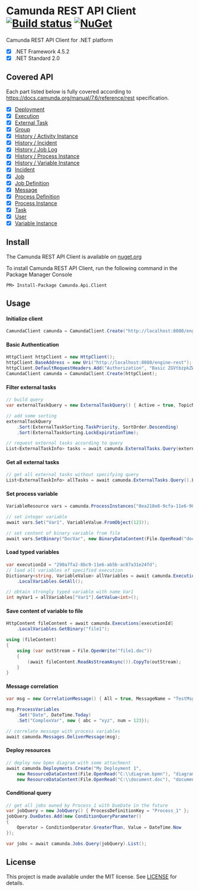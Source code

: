 # Camunda REST API Client [![Build status](https://ci.appveyor.com/api/projects/status/l2ct8th9hwuwlqvf?svg=true)](https://ci.appveyor.com/project/jlucansky/camunda-api-client) [![NuGet](https://img.shields.io/nuget/v/Camunda.Api.Client.svg)](https://www.nuget.org/packages/Camunda.Api.Client)
Camunda REST API Client for .NET platform
- [x] .NET Framework 4.5.2
- [x] .NET Standard 2.0

## Covered API
Each part listed below is fully covered according to https://docs.camunda.org/manual/7.6/reference/rest specification.
- [x] [Deployment](https://docs.camunda.org/manual/7.6/reference/rest/deployment/)
- [x] [Execution](https://docs.camunda.org/manual/7.6/reference/rest/execution/)
- [x] [External Task](https://docs.camunda.org/manual/7.6/reference/rest/external-task/)
- [x] [Group](https://docs.camunda.org/manual/7.6/reference/rest/group/)
- [x] [History / Activity Instance](https://docs.camunda.org/manual/7.6/reference/rest/history/activity-instance/)
- [x] [History / Incident](https://docs.camunda.org/manual/7.6/reference/rest/history/incident/)
- [x] [History / Job Log](https://docs.camunda.org/manual/7.6/reference/rest/history/job-log/)
- [x] [History / Process Instance](https://docs.camunda.org/manual/7.6/reference/rest/history/process-instance/)
- [x] [History / Variable Instance](https://docs.camunda.org/manual/7.6/reference/rest/history/variable-instance/)
- [x] [Incident](https://docs.camunda.org/manual/7.6/reference/rest/incident/)
- [X] [Job](https://docs.camunda.org/manual/7.6/reference/rest/job/)
- [x] [Job Definition](https://docs.camunda.org/manual/7.6/reference/rest/job-definition/)
- [x] [Message](https://docs.camunda.org/manual/7.6/reference/rest/message/)
- [x] [Process Definition](https://docs.camunda.org/manual/7.6/reference/rest/process-definition/)
- [x] [Process Instance](https://docs.camunda.org/manual/7.6/reference/rest/process-instance/)
- [x] [Task](https://docs.camunda.org/manual/7.6/reference/rest/task/)
- [x] [User](https://docs.camunda.org/manual/7.6/reference/rest/user/)
- [x] [Variable Instance](https://docs.camunda.org/manual/7.6/reference/rest/variable-instance/)

## Install
The Camunda REST API Client is available on [nuget.org](https://www.nuget.org/packages/Camunda.Api.Client)

To install Camunda REST API Client, run the following command in the Package Manager Console
```
PM> Install-Package Camunda.Api.Client
```

## Usage

#### Initialize client
```cs
CamundaClient camunda = CamundaClient.Create("http://localhost:8080/engine-rest");
```

#### Basic Authentication
```cs
HttpClient httpClient = new HttpClient();
httpClient.BaseAddress = new Uri("http://localhost:8080/engine-rest");
httpClient.DefaultRequestHeaders.Add("Authorization", "Basic ZGVtbzpkZW1v");
CamundaClient camunda = CamundaClient.Create(httpClient);
```

#### Filter external tasks
```cs
// build query
var externalTaskQuery = new ExternalTaskQuery() { Active = true, TopicName = "MyTask" };

// add some sorting
externalTaskQuery
    .Sort(ExternalTaskSorting.TaskPriority, SortOrder.Descending)
    .Sort(ExternalTaskSorting.LockExpirationTime);

// request external tasks according to query
List<ExternalTaskInfo> tasks = await camunda.ExternalTasks.Query(externalTaskQuery).List();
```
#### Get all external tasks
```cs
// get all external tasks without specifying query
List<ExternalTaskInfo> allTasks = await camunda.ExternalTasks.Query().List();
```
#### Set process variable
```cs
VariableResource vars = camunda.ProcessInstances["0ea218e8-9cfa-11e6-90a6-ac87a31e24fd"].Variables;

// set integer variable
await vars.Set("Var1", VariableValue.FromObject(123));

// set content of binary variable from file
await vars.SetBinary("DocVar", new BinaryDataContent(File.OpenRead("document.doc")), BinaryVariableType.Bytes);
```
#### Load typed variables
```cs
var executionId = "290a7fa2-8bc9-11e6-ab5b-ac87a31e24fd";
// load all variables of specified execution
Dictionary<string, VariableValue> allVariables = await camunda.Executions[executionId]
    .LocalVariables.GetAll();

// obtain strongly typed variable with name Var1
int myVar1 = allVariables["Var1"].GetValue<int>();
```
#### Save content of variable to file
```cs
HttpContent fileContent = await camunda.Executions[executionId]
    .LocalVariables.GetBinary("file1");

using (fileContent)
{
    using (var outStream = File.OpenWrite("file1.doc"))
    {
        (await fileContent.ReadAsStreamAsync()).CopyTo(outStream);
    }
}
```
#### Message correlation
```cs
var msg = new CorrelationMessage() { All = true, MessageName = "TestMsg" };

msg.ProcessVariables
    .Set("Date", DateTime.Today)
    .Set("ComplexVar", new { abc = "xyz", num = 123});

// correlate message with process variables
await camunda.Messages.DeliverMessage(msg);
```
#### Deploy resources
```cs
// deploy new bpmn diagram with some attachment
await camunda.Deployments.Create("My Deployment 1",
    new ResourceDataContent(File.OpenRead("C:\\diagram.bpmn"), "diagram.bpmn"), 
    new ResourceDataContent(File.OpenRead("C:\\document.doc"), "document.doc"));
```
#### Conditional query
```cs
// get all jobs owned by Process_1 with DueDate in the future
var jobQuery = new JobQuery() { ProcessDefinitionKey = "Process_1" };
jobQuery.DueDates.Add(new ConditionQueryParameter() 
{
    Operator = ConditionOperator.GreaterThan, Value = DateTime.Now
});

var jobs = await camunda.Jobs.Query(jobQuery).List();
```

## License
This project is made available under the MIT license. See [LICENSE](LICENSE) for details.
